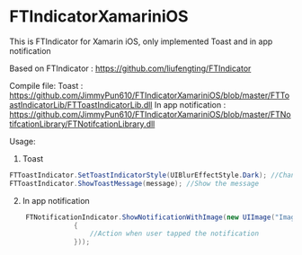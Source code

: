 # FTIndicatorXamariniOS
This is FTIndicator for Xamarin iOS, only implemented Toast and in app notification

Based on FTIndicator :
https://github.com/liufengting/FTIndicator

Compile file:
Toast : https://github.com/JimmyPun610/FTIndicatorXamariniOS/blob/master/FTToastIndicatorLib/FTToastIndicatorLib.dll
In app notification : https://github.com/JimmyPun610/FTIndicatorXamariniOS/blob/master/FTNotifcationLibrary/FTNotifcationLibrary.dll

Usage:
1. Toast

```C#
FTToastIndicator.SetToastIndicatorStyle(UIBlurEffectStyle.Dark); //Change to Android style
FTToastIndicator.ShowToastMessage(message); //Show the message
```

2. In app notification
```C#
    FTNotificationIndicator.ShowNotificationWithImage(new UIImage("ImageName.png"), "Title", "Message", new FTNotificationTapHandler(()=>
                {
                    //Action when user tapped the notification
                }));
```
